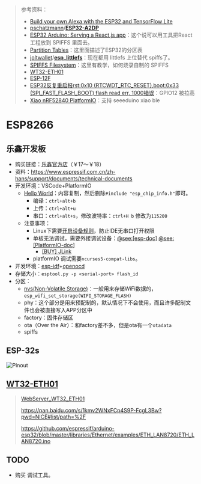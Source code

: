 > 参考资料：
>
> - [Build your own Alexa with the ESP32 and TensorFlow Lite](https://www.youtube.com/watch?v=re-dSV_a0tM)
> - [pschatzmann](https://github.com/pschatzmann)/**[ESP32-A2DP](https://github.com/pschatzmann/ESP32-A2DP)**
> - [ESP32 Arduino: Serving a React.js app](https://techtutorialsx.com/2019/03/24/esp32-arduino-serving-a-react-js-app/)：这个说可以用工具把React工程放到 SPIFFS 里面去。
> - [Partition Tables](https://docs.espressif.com/projects/esp-idf/en/latest/esp32/api-guides/partition-tables.html)：这里面描述了ESP32的分区表
> - [joltwallet](https://github.com/joltwallet)/**[esp_littlefs](https://github.com/joltwallet/esp_littlefs)**：现在都用 littlefs 上位替代 spiffs了。
> - [SPIFFS Filesystem](https://docs.espressif.com/projects/esp-idf/en/latest/esp32/api-reference/storage/spiffs.html)：这里有教学，如何烧录自制的 SPIFFS
> - [WT32-ETH01](https://files.seeedstudio.com/products/102991455/WT32-ETH01_datasheet_V1.1-%20en.pdf)
> - [ESP-12F](https://docs.ai-thinker.com/_media/esp8266/docs/esp-12f_product_specification_en.pdf)
> - [ESP32反复重启报rst:0x10 (RTCWDT_RTC_RESET),boot:0x33 (SPI_FAST_FLASH_BOOT) flash read err, 1000错误](https://blog.csdn.net/toopoo/article/details/98793848)：GPIO12 被拉高
> - [Xiao nRF52840 PlatformIO](https://github.com/platformio/platform-nordicnrf52/pull/151)：支持 seeeduino xiao ble

# ESP8266

## 乐鑫开发板

- 购买链接：[乐鑫官方店](https://espressif.taobao.com/category-1511172490.htm?spm=a1z10.5-c.w4010-8715811634.19.3e3e67d8rhEir0&search=y&parentCatId=1341918256&parentCatName=%C4%A3%D7%E9&catName=ESP32-S2+%C4%A3%D7%E9#bd)（￥17～￥18）
- 资料：https://www.espressif.com.cn/zh-hans/support/documents/technical-documents
- 开发环境：VSCode+PlatformIO
  - [Hello World](https://github.com/espressif/esp-idf/blob/a82e6e63d98bb051d4c59cb3d440c537ab9f74b0/examples/get-started/hello_world/main/hello_world_main.c)：内容复制，然后删除`#include "esp_chip_info.h"`即可。
    - 编译：`ctrl+alt+b`
    - 上传：`ctrl+alt+u`
    - 串口：`ctrl+alt+s`，修改波特率：`ctrl+H b` 修改为`115200`
  - 注意事项：
    - Linux下需要[开启设备规则](https://docs.platformio.org/en/latest/core/installation/udev-rules.html#platformio-udev-rules)，防止IDE无串口打开权限
    - 单板无法调试，需要外接调试设备：[@see:[esp-doc]](https://docs.espressif.com/projects/esp-idf/zh_CN/latest/esp32c3/api-guides/jtag-debugging/index.html) [@see:[PlatformIO-doc]](https://docs.platformio.org/en/latest/boards/espressif32/esp32-c3-devkitm-1.html#debugging)
      - [[BUY] JLink](https://m.tb.cn/h.fJcwgSI?tk=lAJh28uzI41)
    - platformIO 调试需要`ncurses5-compat-libs`。
- 开发环境：[esp-idf](https://github.com/espressif/esp-idf)+[openocd](https://openocd.org/)
- 存储大小：`esptool.py -p <serial-port> flash_id`
- 分区：
  - [nvs(Non-Volatile Storage)](https://docs.espressif.com/projects/esp8266-rtos-sdk/en/latest/api-guides/partition-tables.html)：一般用来存储WiFi数据的，`esp_wifi_set_storage(WIFI_STORAGE_FLASH)`
  - phy：这个部分是用来预配制的，默认情况下不会使用，而且许多配制文件也会被直接写入APP分区中
  - factory：固件存储区
  - ota（Over the Air）：和factory差不多，但是ota有一个`otadata`
  - spiffs




## ESP-32s

![Pinout](https://electropeak.com/learn/wp-content/uploads/2021/08/ESP32Pinout-FullPinout.png)



## [WT32-ETH01](https://item.taobao.com/item.htm?_u=32d3uchq3d40&id=636259891591&skuId=4952073279845&spm=a1z09.2.0.0.e71a2e8dNXyjGS)

> [WebServer_WT32_ETH01](https://github.com/khoih-prog/WebServer_WT32_ETH01)
>
> https://pan.baidu.com/s/1kmv2WNxFCp4S9P-FcgL3Bw?pwd=NICE#list/path=%2F
>
> https://github.com/espressif/arduino-esp32/blob/master/libraries/Ethernet/examples/ETH_LAN8720/ETH_LAN8720.ino



## TODO

- 购买 调试工具。